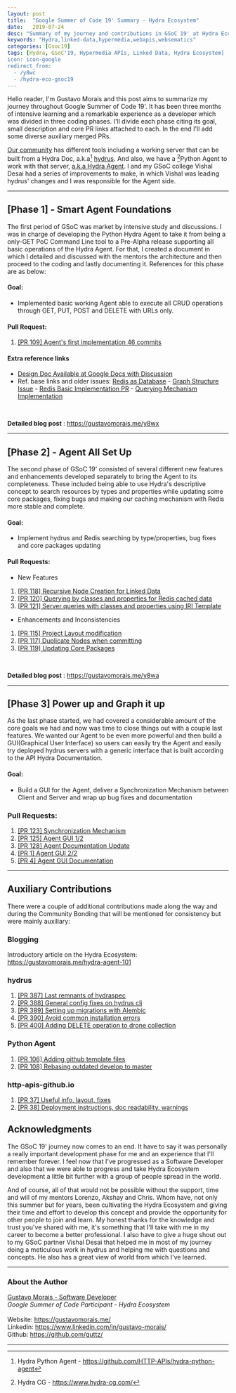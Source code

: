 ```yaml
---
layout: post
title:  "Google Summer of Code 19' Summary - Hydra Ecosystem"
date:   2019-07-24
desc: "Summary of my journey and contributions in GSoC 19' at Hydra Ecosystem | Reading Time: 4 minutes"
keywords: "Hydra,linked-data,hypermedia,webapis,websematics"
categories: [Gsoc19]
tags: [Hydra, GSoC'19, Hypermedia APIs, Linked Data, Hydra Ecosystem]
icon: icon-google
redirect_from:
  - /y8wc
  - /hydra-eco-gsoc19
---
```


Hello reader, I'm Gustavo Morais and this post aims to summarize my journey throughout Google Summer of Code 19'. It has been three months of intensive learning and a remarkable experience as a developer which was divided in three coding phases. I'll divide each phase citing its goal, small description and core PR links attached to each. In the end I'll add some diverse auxiliary merged PRs.

[Our community](https://github.com/HTTP-APIs) has different tools including a working server that can be built from a Hydra Doc, a.k.a[^2] [hydrus](https://github.com/HTTP-APIs/hydrus). And also, we have a [^1]Python Agent to work with that server, [a.k.a Hydra Agent](https://github.com/HTTP-APIs/hydra-python-agent). I and my GSoC college Vishal Desai had a series of improvements to make, in which Vishal was leading hydrus' changes and I was responsible for the Agent side.

-----------
## [Phase 1] - Smart Agent Foundations


The first period of GSoC was market by intensive study and discussions. I was in charge of developing the Python Hydra Agent to take it from being a only-GET PoC Command Line tool to a Pre-Alpha release supporting all basic operations of the Hydra Agent. For that, I created a document in which I detailed and discussed with the mentors the architecture and then proceed to the coding and lastly documenting it. References for this phase are as below:
  
#### Goal:

- Implemented basic working Agent able to execute all CRUD operations through GET, PUT, POST and DELETE with URLs only.

#### Pull Request:

1. [[PR 109] Agent's first implementation 46 commits](https://github.com/HTTP-APIs/hydra-python-agent/pull/109) 

#### Extra reference links

- [Design Doc Available at Google Docs with Discussion](https://docs.google.com/document/d/189TNgNHFG79U68fJtqz12lhACDvMqzYEUIShv9Bl2RI/edit?usp=sharing)
- Ref. base links and older issues: [Redis as Database](https://www.hydraecosystem.org/hydra-agent-redis-graph) - [Graph Structure Issue](https://github.com/HTTP-APIs/hydra-python-agent/issues/18) - [Redis Basic Implementation PR](https://github.com/HTTP-APIs/hydra-python-agent/pull/13) -  [Querying Mechanism Implementation](https://github.com/HTTP-APIs/hydra-python-agent/pull/23)

<br>

__Detailed blog post__ : https://gustavomorais.me/y8wx

-----------
## [Phase 2] - Agent All Set Up

The second phase of GSoC 19' consisted of several different new features and enhancements developed separately to bring the Agent to its completeness. These included being able to use Hydra's descriptive concept to search resources by types and properties while updating some core packages, fixing bugs and making our caching mechanism with Redis more stable and complete.

#### Goal:
- Implement hydrus and Redis searching by type/properties, bug fixes and core packages updating

#### Pull Requests:

- New Features
1. [[PR 118] Recursive Node Creation for Linked Data](https://github.com/HTTP-APIs/hydra-python-agent/pull/118)
2. [[PR 120] Querying by classes and properties for Redis cached data](https://github.com/HTTP-APIs/hydra-python-agent/pull/120)
3. [[PR 121] Server queries with classes and properties using IRI Template](https://github.com/HTTP-APIs/hydra-python-agent/pull/121) 

- Enhancements and Inconsistencies 
1. [[PR 115] Project Layout modification](https://github.com/HTTP-APIs/hydra-python-agent/pull/115)
2. [[PR 117] Duplicate Nodes when committing](https://github.com/HTTP-APIs/hydra-python-agent/pull/117)
3. [[PR 119] Updating Core Packages](https://github.com/HTTP-APIs/hydra-python-agent/pull/119)

<br>

**Detailed blog post** : https://gustavomorais.me/y8wa

-----------
## [Phase 3] Power up and Graph it up
As the last phase started, we had covered a considerable amount of the core goals we had and now was time to close things out with a couple last features. We wanted our Agent to be even more powerful and then build a GUI(Graphical User Interface) so users can easily try the Agent and easily try deployed hydrus servers with a generic interface that is built according to the API Hydra Documentation.

#### Goal:
- Build a GUI for the Agent, deliver a Synchronization Mechanism between Client and Server and wrap up bug fixes and documentation

### Pull Requests:
1. [[PR 123] Synchronization Mechanism](https://github.com/HTTP-APIs/hydra-python-agent/pull/123)
2. [[PR 125] Agent GUI 1/2](https://github.com/HTTP-APIs/hydra-python-agent/pull/125)
3. [[PR 128] Agent Documentation Update](https://github.com/HTTP-APIs/hydra-python-agent/pull/128)
4. [[PR 1] Agent GUI 2/2](https://github.com/HTTP-APIs/hydra-python-agent-gui/pull/1)
5. [[PR 4] Agent GUI Documentation](https://github.com/HTTP-APIs/hydra-python-agent-gui/pull/4)

-----------
## Auxiliary Contributions
There were a couple of additional contributions made along the way and during the Community Bonding that will be mentioned for consistency but were mainly auxiliary: 

### Blogging
Introductory article on the Hydra Ecosystem: https://gustavomorais.me/hydra-agent-101

### hydrus

1. [[PR 387] Last remnants of hydraspec](https://github.com/HTTP-APIs/hydrus/pull/387) 
2. [[PR 388] General config fixes on hydrus cli](https://github.com/HTTP-APIs/hydrus/pull/388) 
3. [[PR 389] Setting up migrations with Alembic](https://github.com/HTTP-APIs/hydrus/pull/389) 
4. [[PR 390] Avoid common installation errors](https://github.com/HTTP-APIs/hydrus/pull/390) 
5. [[PR 400] Adding DELETE operation to drone collection](https://github.com/HTTP-APIs/hydrus/pull/400)

### Python Agent
1. [[PR 106] Adding github template files](https://github.com/HTTP-APIs/hydra-python-agent/pull/106) 
2. [[PR 108] Rebasing outdated develop to master](https://github.com/HTTP-APIs/hydra-python-agent/pull/108) 

### http-apis-github.io
1. [[PR 37] Useful info, layout, fixes](https://github.com/HTTP-APIs/http-apis.github.io/pull/37) 
2. [[PR 38] Deployment instructions, doc readability, warnings](https://github.com/HTTP-APIs/http-apis.github.io/pull/38) 

## Acknowledgments
The GSoC 19' journey now comes to an end. It have to say it was personally a really important development phase for me and an experience that I'll remember forever. I feel now that I've progressed as a Software Developer and also that we were able to progress and take Hydra Ecosystem development a little bit further with a group of people spread in the world. 

And of course, all of that would not be possible without the support, time and will of my mentors Lorenzo, Akshay and Chris. Whom have, not only this summer but for years, been cultivating the Hydra Ecosystem and giving their time and effort to develop this concept and provide the opportunity for other people to join and learn. My honest thanks for the knowledge and trust you've shared with me, it's something that I'll take with me in my career to become a better professional. I also have to give a huge shout out to my GSoC partner Vishal Desai that helped me in most of my journey doing a meticulous work in hydrus and helping me with questions and concepts. He also has a great view of world from which I've learned.

[^1]: Hydra CG - https://www.hydra-cg.com/
[^2]: Hydra Python Agent - https://github.com/HTTP-APIs/hydra-python-agent

---

### About the Author <br>
[Gustavo Morais - Software Developer](https://gustavomorais.me/) <br>
*Google Summer of Code Participant - Hydra Ecosystem* <br> <br>
Website: https://gustavomorais.me/ <br>
Linkedin: https://www.linkedin.com/in/gustavo-morais/ <br>
Github: https://github.com/guttz/ <br>

---
